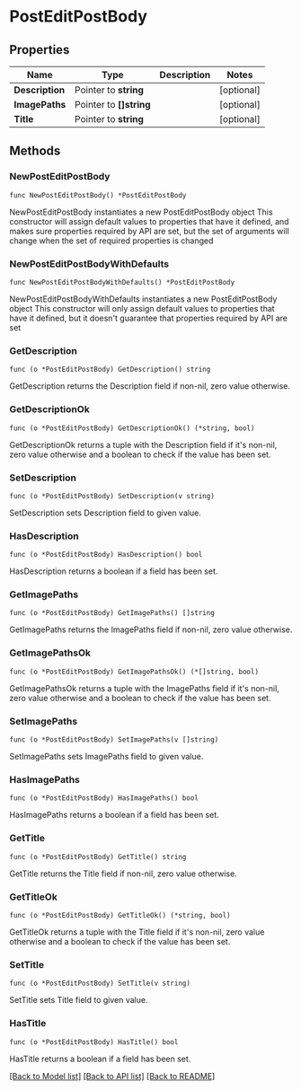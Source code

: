 # PostEditPostBody

## Properties

Name | Type | Description | Notes
------------ | ------------- | ------------- | -------------
**Description** | Pointer to **string** |  | [optional] 
**ImagePaths** | Pointer to **[]string** |  | [optional] 
**Title** | Pointer to **string** |  | [optional] 

## Methods

### NewPostEditPostBody

`func NewPostEditPostBody() *PostEditPostBody`

NewPostEditPostBody instantiates a new PostEditPostBody object
This constructor will assign default values to properties that have it defined,
and makes sure properties required by API are set, but the set of arguments
will change when the set of required properties is changed

### NewPostEditPostBodyWithDefaults

`func NewPostEditPostBodyWithDefaults() *PostEditPostBody`

NewPostEditPostBodyWithDefaults instantiates a new PostEditPostBody object
This constructor will only assign default values to properties that have it defined,
but it doesn't guarantee that properties required by API are set

### GetDescription

`func (o *PostEditPostBody) GetDescription() string`

GetDescription returns the Description field if non-nil, zero value otherwise.

### GetDescriptionOk

`func (o *PostEditPostBody) GetDescriptionOk() (*string, bool)`

GetDescriptionOk returns a tuple with the Description field if it's non-nil, zero value otherwise
and a boolean to check if the value has been set.

### SetDescription

`func (o *PostEditPostBody) SetDescription(v string)`

SetDescription sets Description field to given value.

### HasDescription

`func (o *PostEditPostBody) HasDescription() bool`

HasDescription returns a boolean if a field has been set.

### GetImagePaths

`func (o *PostEditPostBody) GetImagePaths() []string`

GetImagePaths returns the ImagePaths field if non-nil, zero value otherwise.

### GetImagePathsOk

`func (o *PostEditPostBody) GetImagePathsOk() (*[]string, bool)`

GetImagePathsOk returns a tuple with the ImagePaths field if it's non-nil, zero value otherwise
and a boolean to check if the value has been set.

### SetImagePaths

`func (o *PostEditPostBody) SetImagePaths(v []string)`

SetImagePaths sets ImagePaths field to given value.

### HasImagePaths

`func (o *PostEditPostBody) HasImagePaths() bool`

HasImagePaths returns a boolean if a field has been set.

### GetTitle

`func (o *PostEditPostBody) GetTitle() string`

GetTitle returns the Title field if non-nil, zero value otherwise.

### GetTitleOk

`func (o *PostEditPostBody) GetTitleOk() (*string, bool)`

GetTitleOk returns a tuple with the Title field if it's non-nil, zero value otherwise
and a boolean to check if the value has been set.

### SetTitle

`func (o *PostEditPostBody) SetTitle(v string)`

SetTitle sets Title field to given value.

### HasTitle

`func (o *PostEditPostBody) HasTitle() bool`

HasTitle returns a boolean if a field has been set.


[[Back to Model list]](../README.md#documentation-for-models) [[Back to API list]](../README.md#documentation-for-api-endpoints) [[Back to README]](../README.md)


